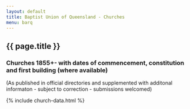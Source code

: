 ```yaml
---
layout: default
title: Baptist Union of Queensland - Churches
menu: barq
---
```


## {{ page.title }}

### Churches 1855+- with dates of commencement, constitution and first building (where available)

(As published in official directories and supplemented with additonal informaton - subject to correction - submissions welcomed)

{% include church-data.html %}